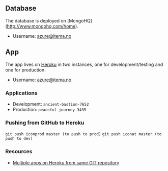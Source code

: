## Database

The database is deployed on [MongoHQ] (http://www.mongohq.com/home).
- Username: azure@itema.no

## App 

The app lives on [Heroku](https://id.heroku.com/login) in two instances, one for development/testing and one for production.

- Username: azure@itema.no

### Applications

- Development: `ancient-bastion-7652`
- Production: `peaceful-journey-3435`

### Pushing from GitHub to Heroku

`git push iconprod master (to push to prod)`
`git push iconat master (to push to dev)`

### Resources
- [Multiple apps on Heroku from same GIT repository](http://tanyanam.com/technology/multiple-apps-on-heroku-from-the-same-git-repository)

